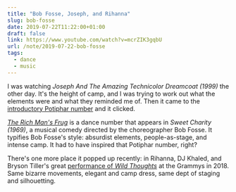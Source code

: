```yaml
---
title: "Bob Fosse, Joseph, and Rihanna"
slug: bob-fosse
date: 2019-07-22T11:22:00+01:00
draft: false
link: https://www.youtube.com/watch?v=mcrZIK3gqbU
url: /note/2019-07-22-bob-fosse
tags:
  - dance
  - music
---
```


I was watching _Joseph And The Amazing Technicolor Dreamcoat (1999)_ the other day. It's the height of camp, and I was trying to work out what the elements were and what they reminded me of. Then it came to the [introductory Potiphar number](https://www.youtube.com/watch?v=8SyC04sdbBs) and it clicked.

[_The Rich Man's Frug_](https://www.youtube.com/watch?v=mcrZIK3gqbU) is a dance number that appears in _Sweet Charity (1969)_, a musical comedy directed by the choreographer Bob Fosse. It typifies Bob Fosse's style: absurdist elements, people-as-stage, and intense camp. It had to have inspired that Potiphar number, right?

There's one more place it popped up recently: in Rihanna, DJ Khaled, and Bryson Tiller's great [performance of _Wild Thoughts_](https://www.dailymotion.com/video/x6dwcoj) at the Grammys in 2018. Same bizarre movements, elegant and camp dress, same dept of staging and silhouetting.
